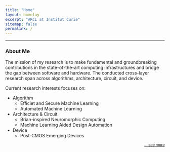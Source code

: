 ```yaml
---
title: "Home"
layout: homelay
excerpt: "ARCL at Institut Curie"
sitemap: false
permalink: /
---
```


------

### About Me

The mission of my research is to make fundamental and groundbreaking contributions in the state-of-the-art computing infrastructures and bridge the gap between software and hardware.
The conducted cross-layer research span across algorithms, architecture, circuit, and device.


<!-- ### About the Group

The mission of __Advanced Computing Research Group__ (ACRL) is to make fundamental and groundbreaking contributions in the state-of-the-art computing infrastructures and bridge the gap between software and hardware. Members of ACRL conduct the cross-layer research
The research activities at ACRL span across algorithms, software stack, architecture, circuit, and device. -->

Current research interests focuses on:
- Algorithm
    * Efficiet and Secure Machine Learning  
    * Automated Machine Learning
- Architecture & Circuit
    * Brian-inspired Neuromorphic Computing
    * Machine Learning Aided Design Automation
- Device
    * Post-CMOS Emerging Devices


<p align="right">
<small><a href="{{ site.url }}{{ site.baseurl }}/research"> ... see more</a></small>
</p>